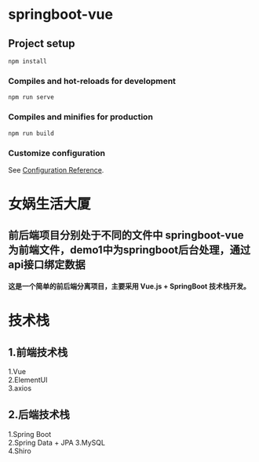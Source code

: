 # springboot-vue

## Project setup
```
npm install
```

### Compiles and hot-reloads for development
```
npm run serve
```

### Compiles and minifies for production
```
npm run build
```

### Customize configuration
See [Configuration Reference](https://cli.vuejs.org/config/).


# 女娲生活大厦

## 前后端项目分别处于不同的文件中 springboot-vue 为前端文件，demo1中为springboot后台处理，通过api接口绑定数据

#### 这是一个简单的前后端分离项目，主要采用 Vue.js + SpringBoot 技术栈开发。

# 技术栈

## 1.前端技术栈

1.Vue  
2.ElementUI  
3.axios   

## 2.后端技术栈

1.Spring Boot  
2.Spring Data + JPA 
3.MySQL  
4.Shiro